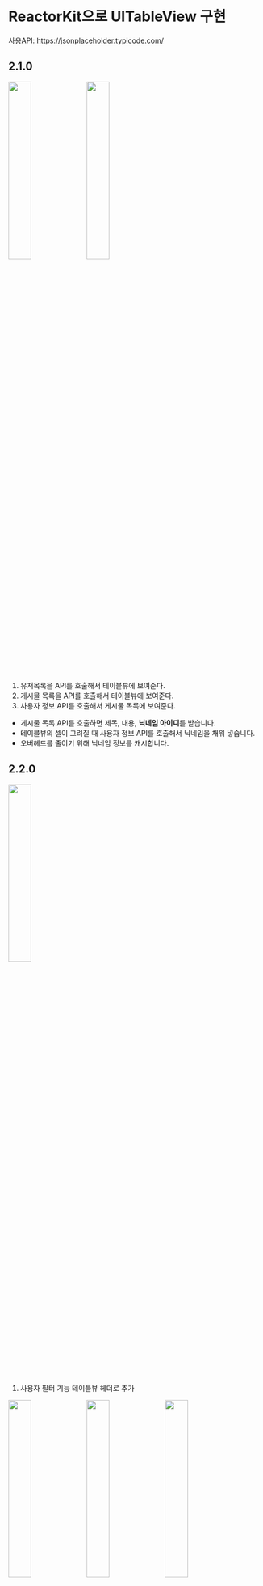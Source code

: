 # ReactorKit으로 UITableView 구현

사용API: https://jsonplaceholder.typicode.com/

## 2.1.0

<img src = "https://user-images.githubusercontent.com/50232474/130636687-ef4d720c-68d6-40c1-8d7c-77cfca4a2ee9.png" width = "30%" height = "30%"> <img src = "https://user-images.githubusercontent.com/50232474/130636701-42563cf2-08d9-4fb6-a73a-838a9f3b6900.png" width = "30%" height = "30%">

1. 유저목록을 API를 호출해서 테이블뷰에 보여준다.
2. 게시물 목록을 API를 호출해서 테이블뷰에 보여준다.
3. 사용자 정보 API를 호출해서 게시물 목록에 보여준다.

- 게시물 목록 API를 호출하면 제목, 내용, **닉네임 아이디**를 받습니다.
- 테이블뷰의 셀이 그려질 때 사용자 정보 API를 호출해서 닉네임을 채워 넣습니다.
- 오버헤드를 줄이기 위해 닉네임 정보를 캐시합니다.

## 2.2.0

<img src = "https://user-images.githubusercontent.com/50232474/130998664-6733e64e-0a62-487a-b3e8-b247d32abae8.png" width = "30%" height = "30%">

1. 사용자 필터 기능 테이블뷰 헤더로 추가

<img src = "https://user-images.githubusercontent.com/50232474/130998698-4a0a66d5-aea9-4030-aa0f-5347923ffb78.png" width = "30%" height = "30%"> <img src = "https://user-images.githubusercontent.com/50232474/130998888-f92e99fe-fded-42c0-ae6e-d0fea475d305.png" width = "30%" height = "30%"> <img src = "https://user-images.githubusercontent.com/50232474/130998897-e0dd3207-a96f-436d-82b3-1822799bb53d.png" width = "30%" height = "30%">

2. 문자열 길이에 따라 유효성 체크

## 2.3.0

<img src = "https://user-images.githubusercontent.com/50232474/131358782-567d541b-71da-4354-9e01-3594d80e9090.png" width = "30%" height = "30%">

1. RxDataSources를 이용한 멀티섹션, 헤더뷰
2. ReusableKit 사용해서 cell을 regist / deque
---

## 버전2 회고

### 1. UITableView +RxCocoa
RxCocoa가 모든 걸 지원하지는 않았다.

UITableViewDatasource에서 구현되는 기능 (섹션, 헤더 타이틀, 푸터 타이틀, 편집, 이동)을 

rx로 이용하려면 RxDataSources를 이용해야 했다.

하지만 RxDataSources를 사용한다고 해도 모든 dataSource를 지원하는 것도 아니다.

내가 자주쓰는 것 중 지원하지 않는 것은 viewForHeaderInSection였다.

### 2. RxDatasources
섹션을 구분하기 위한 보일러 플레이트 코드가 생각보다 많이 들어간다.

예제를 따라치며 어찌어찌 구현은 했는데 제대로 이해햐지는 못했다.

자주 보고 쓰며 익숙해지는 수밖에 없을 것 같다.

> 큰 골자는 나뉠 섹션을 정의하고 각 섹션에 어떤 데이터가 들어갈지 정의한다는 것이다.

### 3. ReusableKit (수열님 감사합니다...)
RxDataSources 예제를 보다가 우연히 발견한 라이브러리다.

cell을 regist하고 deque할 때 하드코딩된 문자열을 쓰거나 강제 옵셔널 언래핑을 하는 경우가 방지된다.

사용법도 간단하고 직관적이어서 당장 실무에서 적용하기 좋을 것 같다.

### 4. 전역변수와 transform
오픈톡방에 물어봤다가 알게된 내용을 정리합니다. (403님, 현진님 정말 감사합니다!)

뷰에서 리액터로 액션을 전달하면 리액터에서는 다음과 같은 일련의 과정을 거친다.

#### action -> mutate(side effect) ->  transform(디버그 및 전역 변수와 결합) -> reduce (상태 변경)

처음에 이런 과정을 모르고 전역변수(subject)를 reduce에서 onNext했다가 Simultaneous accesses에러로 앱이 죽었다.

이제 이유를 알겠다!

reduce에서 전역변수에 onNext를 하면 전역 변수를 지켜보고 있는 transform이 다시 호출된다.

그럼 위 흐름에 따라 reduce가 호출되고 또 전역 변수에 onNext ....

transform <-> reduce가 무한히 호출되기에 앱이 죽는 것이었다.

---

tips
- 테이블뷰 헤더뷰의 배경색을 바꿀 때 **contentView의 배경색**을 바꿔야 한다!
- reactor.action.onNext로 rx 바인딩 없이 이벤트를 전달할 수 있다.

---

다음 써볼 것
- ReactorKit transform, global state
